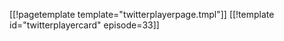 [[!pagetemplate template="twitterplayerpage.tmpl"]]
[[!template id="twitterplayercard" episode=33]]
